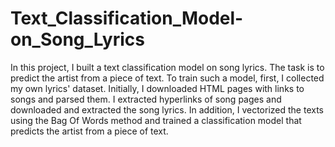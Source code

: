 # Text_Classification_Model-on_Song_Lyrics
In this project, I built a text classification model on song lyrics. The task is to predict the artist from a piece of text. To train such a model, first, I collected my own lyrics' dataset. Initially, I downloaded HTML pages with links to songs and parsed them. I extracted hyperlinks of song pages and downloaded and extracted the song lyrics. In addition, I vectorized the texts using the Bag Of Words method and trained a classification model that predicts the artist from a piece of text.
